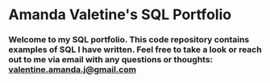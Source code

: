 # Amanda Valetine's SQL Portfolio

### Welcome to my SQL portfolio. This code repository contains examples of SQL I have written. Feel free to take a look or reach out to me via email with any questions or thoughts: valentine.amanda.j@gmail.com
